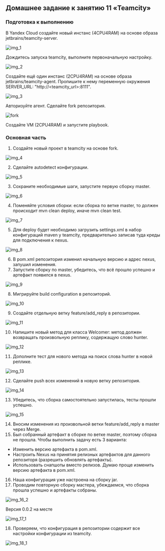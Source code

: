 ## Домашнее задание к занятию 11 «Teamcity»
### Подготовка к выполнению
В Yandex Cloud создайте новый инстанс (4CPU4RAM) на основе образа jetbrains/teamcity-server.

![img_1](https://github.com/user-attachments/assets/acb7ee84-ed85-48d2-8c30-efbf36dd2fe9)

Дождитесь запуска teamcity, выполните первоначальную настройку.

![img_2](https://github.com/user-attachments/assets/799928e5-a74f-4770-b1a6-5ff76fda9855)

Создайте ещё один инстанс (2CPU4RAM) на основе образа jetbrains/teamcity-agent. Пропишите к нему переменную окружения SERVER_URL: "http://<teamcity_url>:8111".

![img_3](https://github.com/user-attachments/assets/a5adcc73-b7f3-4bbf-9e6b-8b968abd5a25)

Авторизуйте агент.
Сделайте fork репозитория.

![fork](https://github.com/user-attachments/assets/c52e0f1c-dac3-4425-b0f6-bee8f1c92fac)

Создайте VM (2CPU4RAM) и запустите playbook.


### Основная часть
1. Создайте новый проект в teamcity на основе fork.

![img_4](https://github.com/user-attachments/assets/162222b7-fc48-457a-ab7a-f908cabdd21c)

2. Сделайте autodetect конфигурации.

![img_5](https://github.com/user-attachments/assets/f0416fe1-0b75-4808-903d-1ec482447b7e)

3. Сохраните необходимые шаги, запустите первую сборку master.

![img_6](https://github.com/user-attachments/assets/f61ffb93-f66e-4e2c-b33a-194c42174141)

4. Поменяйте условия сборки: если сборка по ветке master, то должен происходит mvn clean deploy, иначе mvn clean test.

![img_7](https://github.com/user-attachments/assets/a31f38f2-f7dd-4d37-a5c7-17d7cf6d3b8e)

5. Для deploy будет необходимо загрузить settings.xml в набор конфигураций maven у teamcity, предварительно записав туда креды для подключения к nexus.

![img_8](https://github.com/user-attachments/assets/6d15635e-0976-4fd1-be4d-f67f75424d80)

6. В pom.xml репозитория изменил начальную версию и адрес nexus, запушил изменения.
7. Запустите сборку по master, убедитесь, что всё прошло успешно и артефакт появился в nexus.

![img_9](https://github.com/user-attachments/assets/599e1107-9f26-4aca-bbb7-0d5394ae037b)

8. Мигрируйте build configuration в репозиторий.

![img_10](https://github.com/user-attachments/assets/a1d1b23d-7c26-4492-888b-644492ce85b4)

9. Создайте отдельную ветку feature/add_reply в репозитории.

![img_11](https://github.com/user-attachments/assets/b29178ad-f62e-4b36-a58c-aa9aa6a9d33f)

10. Напишите новый метод для класса Welcomer: метод должен возвращать произвольную реплику, содержащую слово hunter.

![img_12](https://github.com/user-attachments/assets/ff3a559f-21da-481f-b79e-906fdbd1b1e4)

11. Дополните тест для нового метода на поиск слова hunter в новой реплике.

![img_13](https://github.com/user-attachments/assets/538792fb-41c1-4d4d-bafe-50021aabfa56)

12. Сделайте push всех изменений в новую ветку репозитория.

![img_14](https://github.com/user-attachments/assets/924c7c4c-98dd-46e7-8793-6a2a508d0716)

13. Убедитесь, что сборка самостоятельно запустилась, тесты прошли успешно.

![img_15](https://github.com/user-attachments/assets/0279ea71-69f4-4bd6-a588-7573fe0325d7)

14. Вносим изменения из произвольной ветки feature/add_reply в master через Merge.
15. Был собранный артефакт в сборке по ветке master, поэтому сборка не прошла.
Чтобы выполнить задачу есть 3 варианта:
- Изменить версию артефакта в pom.xml.
- Настроить Nexus на принятия релизных артефактов для данного репозиторя (разрешить обновлять артефакты).
- Использовать снапшоты вместо релизов.
Думаю проще изменить версию артефакта в pom.xml.

16. Наша конфигурация уже настроена на сборку jar.
17. Проводим повторную сборку мастера, убеждаемся, что сборка прошла успешно и артефакты собраны.

![img_16_2](https://github.com/user-attachments/assets/70362e1d-78a1-4e30-8561-99a7b7510fa8)

Версия 0.0.2 на месте

![img_17_1](https://github.com/user-attachments/assets/bc06475c-1a5d-4296-bd06-f236a8691c80)

18. Проверяем, что конфигурация в репозитории содержит все настройки конфигурации из teamcity.

![img_18_1](https://github.com/user-attachments/assets/e423f716-461b-4ec4-8249-4c9cedebd69f)



